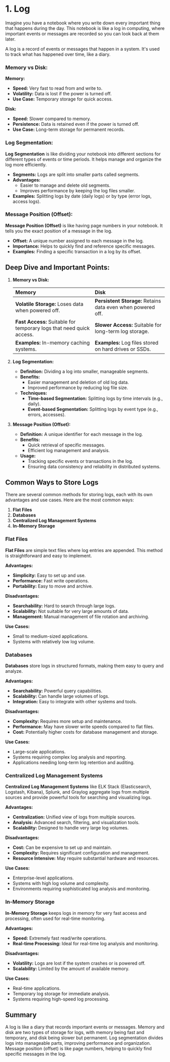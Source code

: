 # 1. Log

Imagine you have a notebook where you write down every important thing that happens during the day. This notebook is like a log in computing, where important events or messages are recorded so you can look back at them later.

A log is a record of events or messages that happen in a system. It's used to track what has happened over time, like a diary.

### Memory vs Disk:

**Memory:**

- **Speed:** Very fast to read from and write to.
- **Volatility:** Data is lost if the power is turned off.
- **Use Case:** Temporary storage for quick access.

**Disk:**

- **Speed:** Slower compared to memory.
- **Persistence:** Data is retained even if the power is turned off.
- **Use Case:** Long-term storage for permanent records.

### Log Segmentation:

**Log Segmentation** is like dividing your notebook into different sections for different types of events or time periods. It helps manage and organize the log more efficiently.

- **Segments:** Logs are split into smaller parts called segments.
- **Advantages:**
  - Easier to manage and delete old segments.
  - Improves performance by keeping the log files smaller.
- **Examples:** Splitting logs by date (daily logs) or by type (error logs, access logs).

### Message Position (Offset):

**Message Position (Offset)** is like having page numbers in your notebook. It tells you the exact position of a message in the log.

- **Offset:** A unique number assigned to each message in the log.
- **Importance:** Helps to quickly find and reference specific messages.
- **Examples:** Finding a specific transaction in a log by its offset.

## Deep Dive and Important Points:

1. **Memory vs Disk:**

   | Memory                                                               | Disk                                                        |
   | :------------------------------------------------------------------- | :---------------------------------------------------------- |
   | **Volatile Storage:** Loses data when powered off.                   | **Persistent Storage:** Retains data even when powered off. |
   | **Fast Access:** Suitable for temporary logs that need quick access. | **Slower Access:** Suitable for long-term log storage.      |
   | **Examples:** In-memory caching systems.                             | **Examples:** Log files stored on hard drives or SSDs.      |

2. **Log Segmentation:**

   - **Definition:** Dividing a log into smaller, manageable segments.
   - **Benefits:**
     - Easier management and deletion of old log data.
     - Improved performance by reducing log file size.
   - **Techniques:**
     - **Time-based Segmentation:** Splitting logs by time intervals (e.g., daily).
     - **Event-based Segmentation:** Splitting logs by event type (e.g., errors, accesses).

3. **Message Position (Offset):**

   - **Definition:** A unique identifier for each message in the log.
   - **Benefits:**
     - Quick retrieval of specific messages.
     - Efficient log management and analysis.
   - **Usage:**
     - Tracking specific events or transactions in the log.
     - Ensuring data consistency and reliability in distributed systems.

## Common Ways to Store Logs

There are several common methods for storing logs, each with its own advantages and use cases. Here are the most common ways:

1.  **Flat Files**
2.  **Databases**
3.  **Centralized Log Management Systems**
4.  **In-Memory Storage**

### Flat Files

**Flat Files** are simple text files where log entries are appended. This method is straightforward and easy to implement.

**Advantages:**

- **Simplicity:** Easy to set up and use.
- **Performance:** Fast write operations.
- **Portability:** Easy to move and archive.

**Disadvantages:**

- **Searchability:** Hard to search through large logs.
- **Scalability:** Not suitable for very large amounts of data.
- **Management:** Manual management of file rotation and archiving.

**Use Cases:**

- Small to medium-sized applications.
- Systems with relatively low log volume.

### Databases

**Databases** store logs in structured formats, making them easy to query and analyze.

**Advantages:**

- **Searchability:** Powerful query capabilities.
- **Scalability:** Can handle large volumes of logs.
- **Integration:** Easy to integrate with other systems and tools.

**Disadvantages:**

- **Complexity:** Requires more setup and maintenance.
- **Performance:** May have slower write speeds compared to flat files.
- **Cost:** Potentially higher costs for database management and storage.

**Use Cases:**

- Large-scale applications.
- Systems requiring complex log analysis and reporting.
- Applications needing long-term log retention and auditing.

### Centralized Log Management Systems

**Centralized Log Management Systems** like ELK Stack (Elasticsearch, Logstash, Kibana), Splunk, and Graylog aggregate logs from multiple sources and provide powerful tools for searching and visualizing logs.

**Advantages:**

- **Centralization:** Unified view of logs from multiple sources.
- **Analysis:** Advanced search, filtering, and visualization tools.
- **Scalability:** Designed to handle very large log volumes.

**Disadvantages:**

- **Cost:** Can be expensive to set up and maintain.
- **Complexity:** Requires significant configuration and management.
- **Resource Intensive:** May require substantial hardware and resources.

**Use Cases:**

- Enterprise-level applications.
- Systems with high log volume and complexity.
- Environments requiring sophisticated log analysis and monitoring.

### In-Memory Storage

**In-Memory Storage** keeps logs in memory for very fast access and processing, often used for real-time monitoring.

**Advantages:**

- **Speed:** Extremely fast read/write operations.
- **Real-time Processing:** Ideal for real-time log analysis and monitoring.

**Disadvantages:**

- **Volatility:** Logs are lost if the system crashes or is powered off.
- **Scalability:** Limited by the amount of available memory.

**Use Cases:**

- Real-time applications.
- Temporary log storage for immediate analysis.
- Systems requiring high-speed log processing.

## Summary

A log is like a diary that records important events or messages. Memory and disk are two types of storage for logs, with memory being fast and temporary, and disk being slower but permanent. Log segmentation divides logs into manageable parts, improving performance and organization. Message position (offset) is like page numbers, helping to quickly find specific messages in the log.
